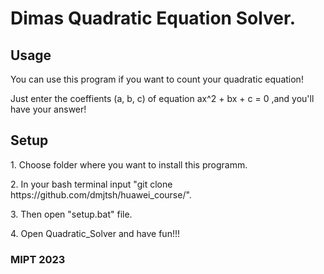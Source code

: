 <h1>Dimas Quadratic Equation Solver.</h1>
<h2>Usage</h2>
<p>You can use this program if you want to count your quadratic equation!</p> 
<p>Just enter the coeffients (a, b, c) of equation ax^2 + bx + c = 0 ,and you'll have your answer!</p>
<h2>Setup</h2>
<p>1. Choose folder where you want to install this programm.</p>
<p>2. In your bash terminal input "git clone https://github.com/dmjtsh/huawei_course/".</p>
<p>3. Then open "setup.bat" file.</p>
<p>4. Open Quadratic_Solver and have fun!!!</p>
<h3>MIPT 2023</h3>
